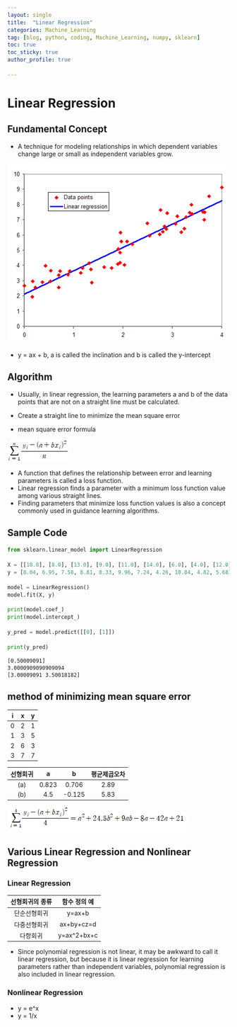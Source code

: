 ```yaml
---
layout: single
title:  "Linear Regression"
categories: Machine_Learning
tag: [blog, python, coding, Machine_Learning, numpy, sklearn]
toc: true
toc_sticky: true
author_profile: true

---
```


# Linear Regression

## Fundamental Concept

- A technique for modeling relationships in which dependent variables change large or small as independent variables grow.

![img](/images/2022-03-31-Linear_Regression/Linear_Regression.png)

- y = ax + b, a is called the inclination and b is called the y-intercept

## Algorithm

- Usually, in linear regression, the learning parameters a and b of the data points that are not on a straight line must be calculated.
- Create a straight line to minimize the mean square error

- mean square error formula

![img](/images/2022-03-31-Linear_Regression/Mean_square_error.PNG)

- A function that defines the relationship between error and learning parameters is called a loss function.
- Linear regression finds a parameter with a minimum loss function value among various straight lines.
- Finding parameters that minimize loss function values is also a concept commonly used in guidance learning algorithms.

## Sample Code


```python
from sklearn.linear_model import LinearRegression

X = [[10.0], [8.0], [13.0], [9.0], [11.0], [14.0], [6.0], [4.0], [12.0], [7.0], [5.0]]
y = [8.04, 6.95, 7.58, 8.81, 8.33, 9.96, 7.24, 4.26, 10.84, 4.82, 5.68]

model = LinearRegression()
model.fit(X, y)

print(model.coef_)
print(model.intercept_)

y_pred = model.predict([[0], [1]])

print(y_pred)
```

    [0.50009091]
    3.0000909090909094
    [3.00009091 3.50018182]
    

## method of minimizing mean square error

|i|x|y|
|:---:|:---:|:---:|
|0|2|1|
|1|3|5|
|2|6|3|
|3|7|7|

|선형회귀|a|b|평균제곱오차|
|:---:|:---:|:---:|:---:|
|(a)|0.823|0.706|2.89|
|(b)|4.5|-0.125|5.83|

![img](/images/2022-03-31-Linear_Regression/minimize_mean_square_error.PNG)

## Various Linear Regression and Nonlinear Regression

### Linear Regression

|선형회귀의 종류|함수 정의 예|
|:---:|:---:|
|단순선형회귀|y=ax+b|
|다중선형회귀|ax+by+cz=d|
|다항회귀|y=ax^2+bx+c|

- Since polynomial regression is not linear, it may be awkward to call it linear regression, but because it is linear regression for learning parameters rather than independent variables, polynomial regression is also included in linear regression.

### Nonlinear Regression

- y = e^x
- y = 1/x
